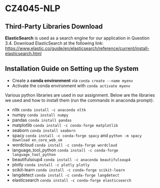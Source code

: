 # CZ4045-NLP

## Third-Party Libraries Download
**ElasticSearch** is used as a search engine for our application in Question 3.4. Download ElasticSearch at the following link:
https://www.elastic.co/guide/en/elasticsearch/reference/current/install-elasticsearch.html

## Installation Guide on Setting up the System
- Create a **conda environment** via `conda create --name myenv`
- Activate the conda environment with `conda activate myenv`

Various python libraries are used in our assignment. Below are the libraries we used and how to install them (run the commands in anaconda prompt):
- nltk `conda install -c anaconda nltk`
- numpy `conda install numpy`
- pandas `conda install pandas`
- matplotlib `conda install -c conda-forge matplotlib`
- seaborn `conda install seaborn`
- spacy `conda install -c conda-forge spacy` and `python -m spacy download en_core_web_sm`
- wordcloud `conda install -c conda-forge wordcloud`
- language_tool_python `conda install -c conda-forge language_tool_python`
- beautifulsoup4 `conda install -c anaconda beautifulsoup4`
- plotly `conda install -c plotly plotly`
- scikit-learn `conda install -c conda-forge scikit-learn`
- langdetect `conda install -c conda-forge langdetect`
- elasticsearch `conda install -c conda-forge elasticsearch`
